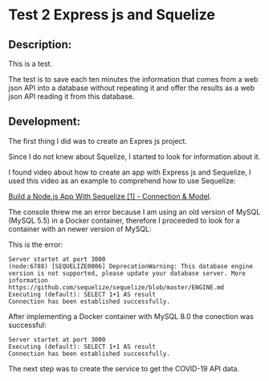 # Test 2 Express js and Squelize

## Description:

This is a test.

The test is to save each ten minutes the information that comes from a web json API into a database without repeating it and offer the results as a web json API reading it from this database.

## Development:

The first thing I did was to create an Expres js project.

Since I do not knew about Squelize, I started to look for information about it.

I found video about how to create an app with Express js and Sequelize, I used this video as an example to comprehend how to use Sequelize:

[Build a Node.js App With Sequelize [1] - Connection & Model](https://www.youtube.com/watch?v=bOHysWYMZM0).

The console threw me an error because I am using an old version of MySQL (MySQL 5.5) in a Docker container, therefore I proceeded to look for a container with an newer version of MySQL:

This is the error:

```console
Server startet at port 3000
(node:6788) [SEQUELIZE0006] DeprecationWarning: This database engine version is not supported, please update your database server. More information https://github.com/sequelize/sequelize/blob/master/ENGINE.md
Executing (default): SELECT 1+1 AS result
Connection has been established successfully.
```

After implementing a Docker container with MySQL 8.0 the conection was successful:

```console
Server startet at port 3000
Executing (default): SELECT 1+1 AS result
Connection has been established successfully.
```

The next step was to create the service to get the COVID-19 API data.


